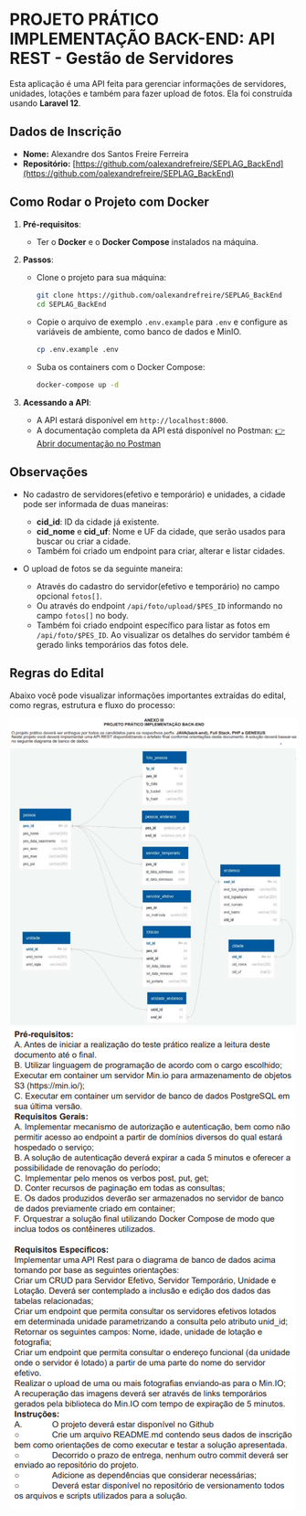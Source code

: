 # PROJETO PRÁTICO IMPLEMENTAÇÃO BACK-END: API REST - Gestão de Servidores

Esta aplicação é uma API feita para gerenciar informações de servidores, unidades, lotações e também para fazer upload de fotos. Ela foi construída usando **Laravel 12**.

## Dados de Inscrição

- **Nome:** Alexandre dos Santos Freire Ferreira
- **Repositório:** [https://github.com/oalexandrefreire/SEPLAG_BackEnd](https://github.com/oalexandrefreire/SEPLAG_BackEnd)


## Como Rodar o Projeto com Docker

1. **Pré-requisitos**:
    - Ter o **Docker** e o **Docker Compose** instalados na máquina.

2. **Passos**:
    - Clone o projeto para sua máquina:
      ```bash
      git clone https://github.com/oalexandrefreire/SEPLAG_BackEnd
      cd SEPLAG_BackEnd
      ```
    - Copie o arquivo de exemplo `.env.example` para `.env` e configure as variáveis de ambiente, como banco de dados e MinIO.
      ```bash
      cp .env.example .env
      ```
    - Suba os containers com o Docker Compose:
      ```bash
      docker-compose up -d
      ```

3. **Acessando a API**:
    - A API estará disponível em `http://localhost:8000`.
    - A documentação completa da API está disponível no Postman:
 <a href="https://documenter.getpostman.com/view/3438688/2sB2cX9MKL" target="_blank">👉 Abrir documentação no Postman</a>


## Observações
- No cadastro de servidores(efetivo e temporário) e unidades, a cidade pode ser informada de duas maneiras:
  - **cid_id**: ID da cidade já existente.
  - **cid_nome** e **cid_uf**: Nome e UF da cidade, que serão usados para buscar ou criar a cidade.
  - Também foi criado um endpoint para criar, alterar e listar cidades.


- O upload de fotos se da seguinte maneira: 
  - Através do cadastro do servidor(efetivo e temporário) no campo opcional `fotos[]`.
  - Ou através do endpoint `/api/foto/upload/$PES_ID` informando no campo `fotos[]` no body.
  - Também foi criado endpoint específico para listar as fotos em `/api/foto/$PES_ID`. Ao visualizar os detalhes do servidor também é gerado links temporários das fotos dele.

## Regras do Edital
Abaixo você pode visualizar informações importantes extraídas do edital, como regras, estrutura e fluxo do processo:

![Regras 1](public/regras1.png)
![Fluxo](public/diagrama.png)
![Regras 2](public/regras.png)
